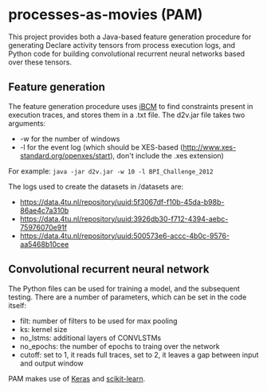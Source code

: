 # processes-as-movies (PAM)

This project provides both a Java-based feature generation procedure for generating Declare activity tensors from process execution logs, and Python code for building convolutional recurrent neural networks based over these tensors. 

## Feature generation
The feature generation procedure uses [iBCM](https://feb.kuleuven.be/public/u0092789/) to find constraints present in execution traces, and stores them in a .txt file.
The d2v.jar file takes two arguments:
* -w for the number of windows
* -l for the event log (which should be XES-based (http://www.xes-standard.org/openxes/start), don't include the .xes extension)

For example: `java -jar d2v.jar -w 10 -l BPI_Challenge_2012` 

The logs used to create the datasets in /datasets are:
* https://data.4tu.nl/repository/uuid:5f3067df-f10b-45da-b98b-86ae4c7a310b
* https://data.4tu.nl/repository/uuid:3926db30-f712-4394-aebc-75976070e91f
* https://data.4tu.nl/repository/uuid:500573e6-accc-4b0c-9576-aa5468b10cee

## Convolutional recurrent neural network
The Python files can be used for training a model, and the subsequent testing. There are a number of parameters, which can be set in the code itself:
* filt: number of filters to be used for max pooling
* ks: kernel size
* no_lstms: additional layers of CONVLSTMs
* no_epochs: the number of epochs to traing over the network
* cutoff: set to 1, it reads full traces, set to 2, it leaves a gap between input and output window

PAM makes use of [Keras](https://keras.io/) and [scikit-learn](https://scikit-learn.org/stable/).
